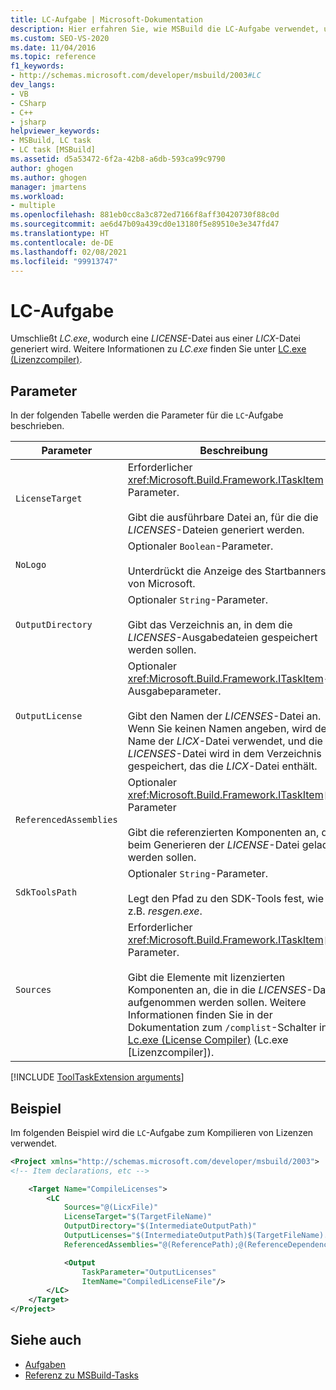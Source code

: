 ```yaml
---
title: LC-Aufgabe | Microsoft-Dokumentation
description: Hier erfahren Sie, wie MSBuild die LC-Aufgabe verwendet, um die Datei „LC.exe“ zu umschließen, die eine LICENSE-Datei aus einer LICX-Datei generiert.
ms.custom: SEO-VS-2020
ms.date: 11/04/2016
ms.topic: reference
f1_keywords:
- http://schemas.microsoft.com/developer/msbuild/2003#LC
dev_langs:
- VB
- CSharp
- C++
- jsharp
helpviewer_keywords:
- MSBuild, LC task
- LC task [MSBuild]
ms.assetid: d5a53472-6f2a-42b8-a6db-593ca99c9790
author: ghogen
ms.author: ghogen
manager: jmartens
ms.workload:
- multiple
ms.openlocfilehash: 881eb0cc8a3c872ed7166f8aff30420730f88c0d
ms.sourcegitcommit: ae6d47b09a439cd0e13180f5e89510e3e347fd47
ms.translationtype: HT
ms.contentlocale: de-DE
ms.lasthandoff: 02/08/2021
ms.locfileid: "99913747"
---
```

# <a name="lc-task"></a>LC-Aufgabe

Umschließt *LC.exe*, wodurch eine *LICENSE*-Datei aus einer *LICX*-Datei generiert wird. Weitere Informationen zu *LC.exe* finden Sie unter [LC.exe (Lizenzcompiler)](/dotnet/framework/tools/lc-exe-license-compiler).

## <a name="parameters"></a>Parameter

In der folgenden Tabelle werden die Parameter für die `LC`-Aufgabe beschrieben.

|Parameter|Beschreibung|
|---------------|-----------------|
|`LicenseTarget`|Erforderlicher <xref:Microsoft.Build.Framework.ITaskItem> -Parameter.<br /><br /> Gibt die ausführbare Datei an, für die die *LICENSES*-Dateien generiert werden.|
|`NoLogo`|Optionaler `Boolean`-Parameter.<br /><br /> Unterdrückt die Anzeige des Startbanners von Microsoft.|
|`OutputDirectory`|Optionaler `String`-Parameter.<br /><br /> Gibt das Verzeichnis an, in dem die *LICENSES*-Ausgabedateien gespeichert werden sollen.|
|`OutputLicense`|Optionaler <xref:Microsoft.Build.Framework.ITaskItem>-Ausgabeparameter.<br /><br /> Gibt den Namen der *LICENSES*-Datei an. Wenn Sie keinen Namen angeben, wird der Name der *LICX*-Datei verwendet, und die *LICENSES*-Datei wird in dem Verzeichnis gespeichert, das die *LICX*-Datei enthält.|
|`ReferencedAssemblies`|Optionaler <xref:Microsoft.Build.Framework.ITaskItem>`[]`-Parameter<br /><br /> Gibt die referenzierten Komponenten an, die beim Generieren der *LICENSE*-Datei geladen werden sollen.|
|`SdkToolsPath`|Optionaler `String`-Parameter.<br /><br /> Legt den Pfad zu den SDK-Tools fest, wie z.B. *resgen.exe*.|
|`Sources`|Erforderlicher <xref:Microsoft.Build.Framework.ITaskItem>`[]`-Parameter.<br /><br /> Gibt die Elemente mit lizenzierten Komponenten an, die in die *LICENSES*-Datei aufgenommen werden sollen. Weitere Informationen finden Sie in der Dokumentation zum `/complist`-Schalter in [Lc.exe (License Compiler)](/dotnet/framework/tools/lc-exe-license-compiler) (Lc.exe [Lizenzcompiler]).|

[!INCLUDE [ToolTaskExtension arguments](includes/tooltaskextension-base-params.md)]

## <a name="example"></a>Beispiel

Im folgenden Beispiel wird die `LC`-Aufgabe zum Kompilieren von Lizenzen verwendet.

```xml
<Project xmlns="http://schemas.microsoft.com/developer/msbuild/2003">
<!-- Item declarations, etc -->

    <Target Name="CompileLicenses">
        <LC
            Sources="@(LicxFile)"
            LicenseTarget="$(TargetFileName)"
            OutputDirectory="$(IntermediateOutputPath)"
            OutputLicenses="$(IntermediateOutputPath)$(TargetFileName).licenses"
            ReferencedAssemblies="@(ReferencePath);@(ReferenceDependencyPaths)">

            <Output
                TaskParameter="OutputLicenses"
                ItemName="CompiledLicenseFile"/>
        </LC>
    </Target>
</Project>
```

## <a name="see-also"></a>Siehe auch

- [Aufgaben](../msbuild/msbuild-tasks.md)
- [Referenz zu MSBuild-Tasks](../msbuild/msbuild-task-reference.md)

